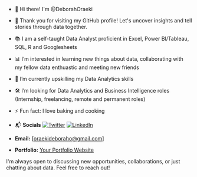 * 👋 Hi there! I'm @DeborahOraeki
  
* 🎉 Thank you for visiting my GitHub profile! Let's uncover insights and tell stories through data together.
* 📚 I am a self-taught Data Analyst proficient in Excel, Power BI/Tableau, SQL, R and Googlesheets 
* 📊 I’m interested in learning new things about data, collaborating with my fellow data enthuastic and meeting new friends
* 🌱 I’m currently upskilling my Data Analytics skills
* 🛠️ I’m looking for Data Analytics and Business Intelligence roles (Internship, freelancing, remote and permanent roles)
* ⚡ Fun fact: I love baking and cooking
* 📬 **Socials**
[![Twitter](https://img.shields.io/badge/Twitter-%231DA1F2.svg?style=for-the-badge&logo=Twitter&logoColor=white)](https://twitter.com/https://x.com/ogohrah) [![LinkedIn](https://img.shields.io/badge/LinkedIn-%230077B5.svg?style=for-the-badge&logo=linkedin&logoColor=white)](https://www.linkedin.com/public-profile/settings?lipi=urn%3Ali%3Apage%3Ad_flagship3_profile_self_edit_contact-info%3BZoseJxJZQ7S0LaZgWaZg3g%3D%3D)
* **Email:** [oraekideboraho@gmail.com]
* **Portfolio:** [Your Portfolio Website](#)

I'm always open to discussing new opportunities, collaborations, or just chatting about data. Feel free to reach out!

<!---
DeborahOraeki/DeborahOraeki is a ✨ special ✨ repository because its `README.md` (this file) appears on your GitHub profile.
You can click the Preview link to take a look at your changes.
--->
